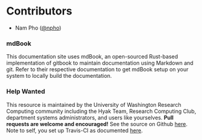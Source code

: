 # Contributors

- Nam Pho ([@npho](https://github.com/npho))

### mdBook

This documentation site uses mdBook, an open-sourced Rust-based implementation of gitbook to maintain documentation using Markdown and git. Refer to their respective documentation to get mdBook setup on your system to locally build the documentation. 

### Help Wanted

This resource is maintained by the University of Washington Research Computing community including the Hyak Team, Research Computing Club, department systems administrators, and users like yourselves. **Pull requests are welcome and encouraged!** See the source on Github [here](https://github.com/UWrc/uwrc.github.io). Note to self, you set up Travis-CI as documented [here](https://rust-lang-nursery.github.io/mdBook/continuous-integration.html).
